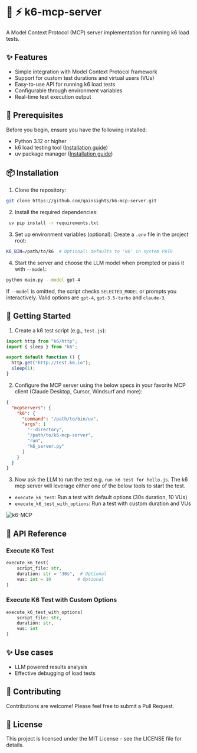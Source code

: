# 🚀 ⚡️ k6-mcp-server

A Model Context Protocol (MCP) server implementation for running k6 load tests.

## ✨ Features

- Simple integration with Model Context Protocol framework
- Support for custom test durations and virtual users (VUs)
- Easy-to-use API for running k6 load tests
- Configurable through environment variables
- Real-time test execution output

## 🔧 Prerequisites

Before you begin, ensure you have the following installed:

- Python 3.12 or higher
- k6 load testing tool ([Installation guide](https://grafana.com/docs/k6/latest/set-up/install-k6/))
- uv package manager ([Installation guide](https://github.com/astral-sh/uv))

## 📦 Installation

1. Clone the repository:

```bash
git clone https://github.com/qainsights/k6-mcp-server.git
```

2. Install the required dependencies:

```bash
 uv pip install -r requirements.txt
```

3. Set up environment variables (optional):
   Create a `.env` file in the project root:

```bash
K6_BIN=/path/to/k6  # Optional: defaults to 'k6' in system PATH
```

4. Start the server and choose the LLM model when prompted or pass it with ``--model``:

```bash
python main.py --model gpt-4
```

   If ``--model`` is omitted, the script checks ``SELECTED_MODEL`` or prompts you interactively. Valid options are ``gpt-4``, ``gpt-3.5-turbo`` and ``claude-3``.

## 🚀 Getting Started

1. Create a k6 test script (e.g., `test.js`):

```javascript
import http from "k6/http";
import { sleep } from "k6";

export default function () {
  http.get("http://test.k6.io");
  sleep(1);
}
```

2. Configure the MCP server using the below specs in your favorite MCP client (Claude Desktop, Cursor, Windsurf and more):

```json
{
  "mcpServers": {
    "k6": {
      "command": "/path/to/bin/uv",
      "args": [
        "--directory",
        "/path/to/k6-mcp-server",
        "run",
        "k6_server.py"
      ]
    }
  }
}

```
3. Now ask the LLM to run the test e.g. `run k6 test for hello.js`. The k6 mcp server will leverage either one of the below tools to start the test.

- `execute_k6_test`: Run a test with default options (30s duration, 10 VUs)
- `execute_k6_test_with_options`: Run a test with custom duration and VUs

![k6-MCP](./images/k6-mcp.png)


## 📝 API Reference

### Execute K6 Test

```python
execute_k6_test(
    script_file: str,
    duration: str = "30s",  # Optional
    vus: int = 10          # Optional
)
```

### Execute K6 Test with Custom Options

```python
execute_k6_test_with_options(
    script_file: str,
    duration: str,
    vus: int
)
```

## ✨ Use cases

- LLM powered results analysis
- Effective debugging of load tests

## 🤝 Contributing

Contributions are welcome! Please feel free to submit a Pull Request.

## 📄 License

This project is licensed under the MIT License - see the LICENSE file for details.
